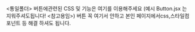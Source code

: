 <통일폴더> 버튼에관련된 CSS 및 기능은 여기를 이용해주세요
(예시 Button.jsx 는 지워주셔도됩니다! <참고용임>)
버튼 꼭 여기서 안하고 본인 페이지에서css,스타일컴포넌트 등 해결 하셔도 됩니다.
